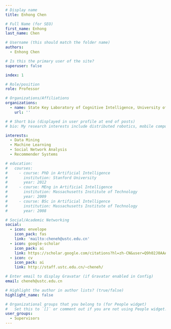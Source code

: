 ```yaml
---
# Display name
title: Enhong Chen

# Full Name (for SEO)
first_name: Enhong
last_name: Chen

# Username (this should match the folder name)
authors:
  - Enhong Chen

# Is this the primary user of the site?
superuser: false

index: 1

# Role/position
role: Professor

# Organizations/Affiliations
organizations:
  - name: State Key Laboratory of Cognitive Intelligence, University of Science and Technology of China
    url: ''

# # Short bio (displayed in user profile at end of posts)
# bio: My research interests include distributed robotics, mobile computing and programmable matter.

interests:
  - Data Mining
  - Machine Learning
  - Social Network Analysis
  - Recommender Systems

# education:
#   courses:
#     - course: PhD in Artificial Intelligence
#       institution: Stanford University
#       year: 2012
#     - course: MEng in Artificial Intelligence
#       institution: Massachusetts Institute of Technology
#       year: 2009
#     - course: BSc in Artificial Intelligence
#       institution: Massachusetts Institute of Technology
#       year: 2008

# Social/Academic Networking
social:
  - icon: envelope
    icon_pack: fas
    link: 'mailto:cheneh@ustc.edu.cn'
  - icon: google-scholar
    icon_pack: ai
    link: https://scholar.google.com/citations?hl=zh-CN&user=Q9h02J0AAAAJ
  - icon: cv
    icon_pack: ai
    link: http://staff.ustc.edu.cn/~cheneh/

# Enter email to display Gravatar (if Gravatar enabled in Config)
email: cheneh@ustc.edu.cn

# Highlight the author in author lists? (true/false)
highlight_name: false

# Organizational groups that you belong to (for People widget)
#   Set this to `[]` or comment out if you are not using People widget.
user_groups:
  - Supervisors
---
```


